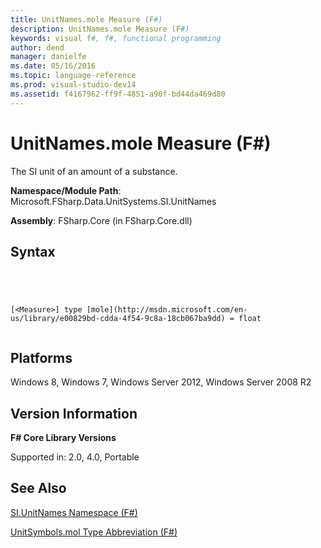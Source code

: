 ```yaml
---
title: UnitNames.mole Measure (F#)
description: UnitNames.mole Measure (F#)
keywords: visual f#, f#, functional programming
author: dend
manager: danielfe
ms.date: 05/16/2016
ms.topic: language-reference
ms.prod: visual-studio-dev14
ms.assetid: f4167962-ff9f-4851-a90f-bd44da469d80 
---
```


# UnitNames.mole Measure (F#)

The SI unit of an amount of a substance.

**Namespace/Module Path**: Microsoft.FSharp.Data.UnitSystems.SI.UnitNames

**Assembly**: FSharp.Core (in FSharp.Core.dll)


## Syntax



```




[<Measure>] type [mole](http://msdn.microsoft.com/en-us/library/e00829bd-cdda-4f54-9c8a-18cb067ba9dd) = float


```





## Platforms
Windows 8, Windows 7, Windows Server 2012, Windows Server 2008 R2


## Version Information
**F# Core Library Versions**

Supported in: 2.0, 4.0, Portable




## See Also
[SI.UnitNames Namespace &#40;F&#35;&#41;](SI.UnitNames-Namespace-%5BFSharp%5D.md)

[UnitSymbols.mol Type Abbreviation &#40;F&#35;&#41;](UnitSymbols.mol-Type-Abbreviation-%5BFSharp%5D.md)

